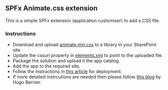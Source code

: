 ## SPFx Animate.css extension

This is a simple SPFx extension (application customiser) to add a CSS file.

### Instructions

- Download and upload [animate.min.css](https://cdnjs.cloudflare.com/ajax/libs/animate.css/3.7.2/animate.min.css) to a library in your SharePoint site.
- Update the cssurl property in [elements.xml](./sharepoint/assets/elements.xml) to point to the uploaded file.
- Package the solution and upload it the app catalog.
- Add the app to the required site.
- Follow the instructions in [this article](https://docs.microsoft.com/en-us/sharepoint/dev/spfx/extensions/get-started/serving-your-extension-from-sharepoint) for deployment. 
- If more detailed instrcutions are needed then please follow [this blog](https://tahoeninjas.blog/2018/05/08/inject-custom-css-on-sharepoint-modern-pages-using-spfx-extensions/) by Hugo Bernier.